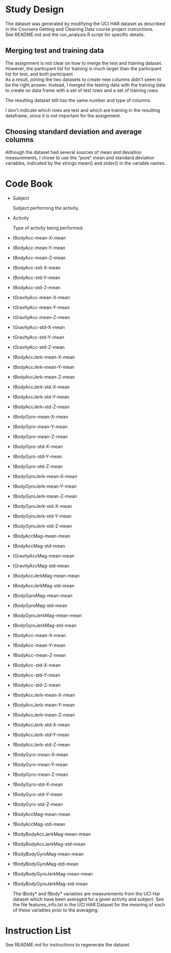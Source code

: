 Study Design
============

The dataset was generated by modifying the UCI HAR dataset as described
in the Coursera Getting and Cleaning Data course project instructions.  
See README.md and the run_analysis.R script for specific details.

Merging test and training data
------------------------------
The assignment is not clear on how to merge the test and training 
dataset.  However, the particpant list for training is much larger 
than the participant list for test, and both participant  
As a result, joining the two datasets to create new columns 
didn't seem to be the right answer.  Instead, I merged the testing data
with the training data to create on data frame with a set of test rows
and a set of training rows.

The resulting dataset still has the same number and type of columns.

I don't indicate which rows are test and which are training in the 
resulting dataframe, since it is not important for the assignment.

Choosing standard deviation and average columns 
-----------------------------------------------
Although the dataset had several sources of mean and deviation measurements,
I chose to use the "pure" mean and standard deviation variables, indicated
by the strings mean() and stdev() in the variable names.


Code Book
=========

* Subject

  Subject performing the activity.  

* Activity
 
  Type of activity being performed.

* tBodyAcc-mean-X-mean
* tBodyAcc-mean-Y-mean
* tBodyAcc-mean-Z-mean
* tBodyAcc-std-X-mean
* tBodyAcc-std-Y-mean
* tBodyAcc-std-Z-mean
* tGravityAcc-mean-X-mean
* tGravityAcc-mean-Y-mean
* tGravityAcc-mean-Z-mean
* tGravityAcc-std-X-mean
* tGravityAcc-std-Y-mean
* tGravityAcc-std-Z-mean
* tBodyAccJerk-mean-X-mean
* tBodyAccJerk-mean-Y-mean
* tBodyAccJerk-mean-Z-mean
* tBodyAccJerk-std-X-mean
* tBodyAccJerk-std-Y-mean
* tBodyAccJerk-std-Z-mean
* tBodyGyro-mean-X-mean
* tBodyGyro-mean-Y-mean
* tBodyGyro-mean-Z-mean
* tBodyGyro-std-X-mean
* tBodyGyro-std-Y-mean
* tBodyGyro-std-Z-mean
* tBodyGyroJerk-mean-X-mean
* tBodyGyroJerk-mean-Y-mean
* tBodyGyroJerk-mean-Z-mean
* tBodyGyroJerk-std-X-mean
* tBodyGyroJerk-std-Y-mean
* tBodyGyroJerk-std-Z-mean
* tBodyAccMag-mean-mean
* tBodyAccMag-std-mean
* tGravityAccMag-mean-mean
* tGravityAccMag-std-mean
* tBodyAccJerkMag-mean-mean
* tBodyAccJerkMag-std-mean
* tBodyGyroMag-mean-mean
* tBodyGyroMag-std-mean
* tBodyGyroJerkMag-mean-mean
* tBodyGyroJerkMag-std-mean
* fBodyAcc-mean-X-mean
* fBodyAcc-mean-Y-mean
* fBodyAcc-mean-Z-mean
* fBodyAcc-std-X-mean
* fBodyAcc-std-Y-mean
* fBodyAcc-std-Z-mean
* fBodyAccJerk-mean-X-mean
* fBodyAccJerk-mean-Y-mean
* fBodyAccJerk-mean-Z-mean
* fBodyAccJerk-std-X-mean
* fBodyAccJerk-std-Y-mean
* fBodyAccJerk-std-Z-mean
* fBodyGyro-mean-X-mean
* fBodyGyro-mean-Y-mean
* fBodyGyro-mean-Z-mean
* fBodyGyro-std-X-mean
* fBodyGyro-std-Y-mean
* fBodyGyro-std-Z-mean
* fBodyAccMag-mean-mean
* fBodyAccMag-std-mean
* fBodyBodyAccJerkMag-mean-mean
* fBodyBodyAccJerkMag-std-mean
* fBodyBodyGyroMag-mean-mean
* fBodyBodyGyroMag-std-mean
* fBodyBodyGyroJerkMag-mean-mean
* fBodyBodyGyroJerkMag-std-mean

   The tBody* and fBody* variables are measurements from the UCI Har dataset which have been averaged for a given activity and subject.  See the file features_info.txt in the UCI HAR Dataset for the meaning of each of these variables prior to the averaging.
 

Instruction List
================
See README.md for instructions to regenerate the dataset.





